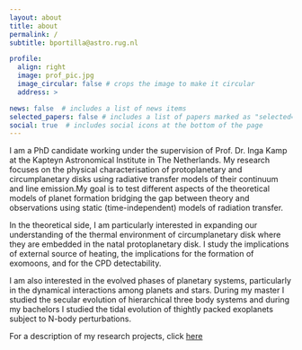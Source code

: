 ```yaml
---
layout: about
title: about
permalink: /
subtitle: bportilla@astro.rug.nl

profile:
  align: right
  image: prof_pic.jpg
  image_circular: false # crops the image to make it circular
  address: >

news: false  # includes a list of news items
selected_papers: false # includes a list of papers marked as "selected={true}"
social: true  # includes social icons at the bottom of the page
---
```


I am a PhD candidate working under the supervision of Prof. Dr. Inga Kamp at the
Kapteyn Astronomical Institute in The Netherlands. My research focuses on the
physical characterisation of protoplanetary and circumplanetary disks using
radiative transfer models of their continuum and line emission.My goal is to test
different aspects of the theoretical models of planet formation bridging the gap
between theory and observations using static (time-independent) models of radiation
transfer.

In the theoretical side, I am particularly interested in expanding our understanding
of the thermal environment of circumplanetary disk where they are embedded in the natal
protoplanetary disk. I study the implications of external source of heating, the
implications for the formation of exomoons, and for the CPD detectability.

I am also interested in the evolved phases of planetary systems, particularly in
the dynamical interactions among planets and stars. During my master I studied the
secular evolution of hierarchical three body systems and during my bachelors
I studied the tidal evolution of thightly packed exoplanets subject to N-body
perturbations.   

For a description of my research projects, click [here](/projects/)
